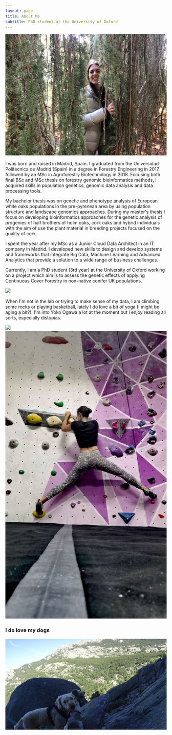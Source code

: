 ```yaml
---
layout: page
title: About Me
subtitle: PhD student at the University of Oxford
---
```

![](/img/IMG-20221015-WA0031.jpg)

I was born and raised in Madrid, Spain. I graduated from the Universidad Politecnica de Madrid (Spain) in a degree in Forestry Engineering in 2017, followed by an MSc in Agroforestry Biotechnology in 2018. Focusing both final BSc and MSc thesis on forestry genomic bioinformatics methods, I acquired skills in population genetics, genomic data analysis and data processing tools. 

My bachelor thesis was on genetic and phenotype analysis of European white oaks populations in the pre-pyrenean area by using population structure and landscape genomics approaches. During my master's thesis I focus on developing bioinformatics approaches for the genetic analysis of progenies of half brothers of holm oaks, cork oaks and hybrid individuals with the aim of use the plant material in breeding projects focused on the quality of cork. 

I spent the year after my MSc as a Junior Cloud Data Architect in an IT company in Madrid. I developed new skills to design and develop systems and frameworks that integrate Big Data, Machine Learning and Advanced Analytics that provide a solution to a wide range of business challenges. 

Currently, I am a PhD student (3rd year) at the University of Oxford working on a project which aim is to assess the genetic effects of applying Continuous Cover Forestry in non-native conifer UK populations. 

![](/img/IMG_20220102_140535.jpg)


When I'm not in the lab or trying to make sense of my data, I am climbing some rocks or playing basketball, lately I do love a bit of yoga (I might be aging a bit?). I'm into Yoko Ogawa a lot at the moment but I enjoy reading all sorts, especially distopias.


![](/img/DSC05624.JPG)
![](/img/IMG_20220820_223357.jpg)
### I do love my dogs

![](/img/hya2.jpg)
